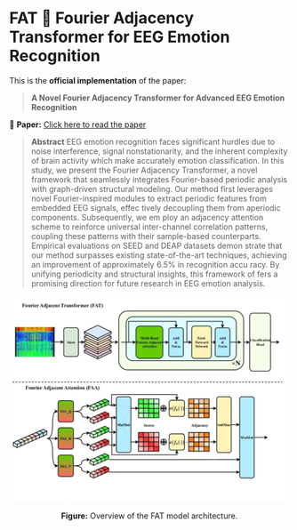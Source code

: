 # FAT 🧠 Fourier Adjacency Transformer for EEG Emotion Recognition

This is the **official implementation** of the paper:

> **A Novel Fourier Adjacency Transformer for Advanced EEG Emotion Recognition**

📄 **Paper:** [Click here to read the paper](https://arxiv.org/pdf/2503.13465)

> **Abstract**
> EEG emotion recognition faces significant hurdles due to
 noise interference, signal nonstationarity, and the inherent complexity of
 brain activity which make accurately emotion classification. In this study,
 we present the Fourier Adjacency Transformer, a novel framework that
 seamlessly integrates Fourier-based periodic analysis with graph-driven
 structural modeling. Our method first leverages novel Fourier-inspired
 modules to extract periodic features from embedded EEG signals, effec
tively decoupling them from aperiodic components. Subsequently, we em
ploy an adjacency attention scheme to reinforce universal inter-channel
 correlation patterns, coupling these patterns with their sample-based
 counterparts. Empirical evaluations on SEED and DEAP datasets demon
strate that our method surpasses existing state-of-the-art techniques,
 achieving an improvement of approximately 6.5% in recognition accu
racy. By unifying periodicity and structural insights, this framework of
fers a promising direction for future research in EEG emotion analysis.
> <p align="center">
  <img src="model.jpg" width="600"/>
</p>

<p align="center"><b>Figure:</b> Overview of the FAT model architecture.</p>
